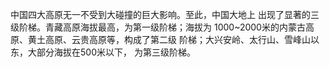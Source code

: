 ---
---
中国四大高原无一不受到大碰撞的巨大影响。至此，中国大地上
出现了显著的三级阶梯。青藏高原海拔最高，为第一级阶梯；海拔为
1000~2000米的内蒙古高原、黄土高原、云贵高原等，构成了第二级
阶梯；大兴安岭、太行山、雪峰山以东，大部分海拔在500米以下，
为第三级阶梯。
